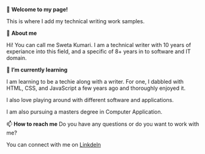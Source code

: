 👋 **Welcome to my page!**

This is where I add my technical writing work samples.
  
👀 **About me**

Hi! You can call me Sweta Kumari. I am a technical writer with 10 years of experiance into this field, and a specific of 8+ years in to software and IT domain.

🌱 **I’m currently learning**

I am learning to be a techie along with a writer. For one, I dabbled with HTML, CSS, and JavaScript a few years ago and thoroughly enjoyed it.

I also love playing around with different software and applications.

I am also pursuing a masters degree in Computer Application. 

📫 **How to reach me**
Do you have any questions or do you want to work with me?

You can connect with me on [Linkdeln](www.linkedin.com/in/sweta-kumari-writer)
